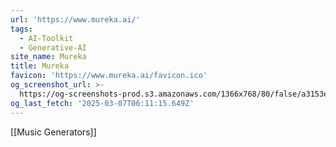 ```yaml
---
url: 'https://www.mureka.ai/'
tags:
  - AI-Toolkit
  - Generative-AI
site_name: Mureka
title: Mureka
favicon: 'https://www.mureka.ai/favicon.ico'
og_screenshot_url: >-
  https://og-screenshots-prod.s3.amazonaws.com/1366x768/80/false/a3153e764ffaeb7fefb51e9ac3803ec77f6f09ae0598be71decdd19e0f4e8557.jpeg
og_last_fetch: '2025-03-07T06:11:15.649Z'
---
```

[[Music Generators]]
